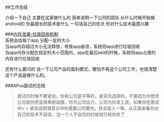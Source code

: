 ##工作总结 

介绍一下自己 
主要在这家做什么的
简单说明一下公司的团队
从什么时候开始做android的
你最擅长的技术是什么
一句话自己的优点
你对什么技术最感兴趣

###[内存泄漏-垃圾回收机制](http://www.cnblogs.com/solan/archive/2012/08/24/CSharp11.html)  
系统会给每个app 分配一定的大小  
当app内存超过大小无法释放，导致app崩溃，系统将app进行垃圾回收  
当app内存分配在规定的大小范围内，app在最后exit的时候，系统将app占用的内存进行垃圾回收 


还有什么要问的
说一下公司产品的盈利模式，哪怕不再这个公司工作，也很清楚这个产品是做什么的。  

###APus面试的总结   
> 面试的时候不要紧张，你和公司是平等的，是双向选择的，不要因为你想求公司收你而显得卑躬屈膝，你为公司出力，公司为你发工资，如果你在面试中> > 紧张说明潜意识中你需要公司要你，并且低人一等，从正面来看你对自己的技术不自信，当一个人不自信的时候就已经失败了  
 
